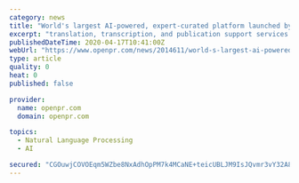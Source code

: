 ```yaml
---
category: news
title: "World's largest AI-powered, expert-curated platform launched by Cactus Comm to unify researchers in their fight against COVID-19"
excerpt: "translation, transcription, and publication support services and education and training solutions; Cactus Life Sciences helps pharma, biotech, and medical device organizations with content strategy, development, and dissemination; PubSURE is an AI-powered tool and marketplace that brings together researchers and journals and enhances the ..."
publishedDateTime: 2020-04-17T10:41:00Z
webUrl: "https://www.openpr.com/news/2014611/world-s-largest-ai-powered-expert-curated-platform-launched"
type: article
quality: 0
heat: 0
published: false

provider:
  name: openpr.com
  domain: openpr.com

topics:
  - Natural Language Processing
  - AI

secured: "CGOuwjCOVOEqm5WZbe8NxAdhOpPM7k4MCaNE+teicUBLJM9IsJQvmr3vY32A8SDU+xNFNJv0Yv5D6dWUcF+XvgHrxvSCTM//xN36ee1xQQw2oAU/VsKpWBFJ+2wXmltMhfmNgxwMdk5xnPIxIhXCtRH0cpLrOfTuljqwEQHBz5omlo8S/jh6WNmgtTb2FR4MHdMscvUwzGENq152UVKgOOHNM8HQRdm7tuJXzgbAnFlkHIdGrVufZdAUxvxegudmfWeT688xXf9WVHum6tRWbsxiIdVYziICrb+IzQ9JcRB4M+zK9f2xABYSNSRxIrTiV0pdautoQddRyarSa7dFA7HmC38nw9WjJNcrrderVghSa2ITKh9OvjuzEcDo38lYwybSqr6/sQlx0KJQHEUQYR4h0LXMCVKOtUF84CQ7dYMiTJNFACpexyqoGpqWAt4Qw3+n+Fk6/dz3PuHr/j16aE2I6dUjs7f1um/CYWBJ/KM=;8f7+XSgCrUENXidwtP59NQ=="
---
```


